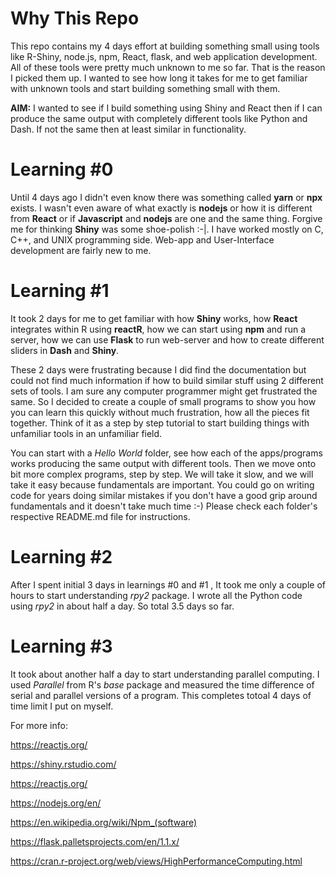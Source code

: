 # Why This Repo

This repo contains my 4 days effort at building something small using tools like  R-Shiny, node.js, npm, React, flask, and web application development. All of these tools were pretty much unknown to me so far. That is the reason I picked them up. I wanted to see how long it takes for me to get familiar with unknown tools and start building something small with them. 

**AIM:** I wanted to see if I build something using Shiny and React then if I can produce the same output with completely different tools like Python and Dash. If not the same then at least similar in functionality. 


# Learning #0

Until 4 days ago I didn't even know there was something called **yarn** or **npx** exists. I wasn't even aware of what exactly is **nodejs** or how it is different from **React** or if **Javascript** and **nodejs** are one and the same thing. Forgive me for thinking **Shiny** was some shoe-polish :-|. I have worked mostly on C, C++, and UNIX programming side. Web-app and User-Interface development are fairly new to me. 



# Learning #1

It took 2 days for me to get familiar with how **Shiny** works, how **React** integrates within R using **reactR**, how we can start using **npm** and run a server, how we can use **Flask**  to run web-server and how to create different sliders in **Dash** and **Shiny**.

These 2 days were frustrating because I did find the documentation but could not find much information if how to build similar stuff using 2 different sets of tools. I am sure any computer programmer might get frustrated the same. So I decided to create a couple of small programs to show you how you can learn this quickly without much frustration, how all the pieces fit together. Think of it as a step by step tutorial to start building things with unfamiliar tools in an unfamiliar field. 

You can start with a *Hello World* folder, see how each of the apps/programs works producing the same output with different tools. 
Then we move onto bit more complex programs, step by step. We will take it slow, and we will take it easy because fundamentals are important.
You could go on writing code for years doing similar mistakes if you don't have a good grip around fundamentals and it doesn't take much time :-) 
Please check each folder's respective README.md file for instructions. 


# Learning #2

After I spent initial 3 days in learnings #0 and #1  , It took me only a couple of hours to start understanding *rpy2* package. I wrote all the Python code using *rpy2* in about half a day. So total 3.5 days so far.


# Learning #3

It took about another half a day to start understanding parallel computing. I used *Parallel* from R's *base* package and measured the time difference of serial and parallel versions of a program. This completes totoal 4 days of time limit I put on myself.


For more info:

https://reactjs.org/

https://shiny.rstudio.com/

https://reactjs.org/

https://nodejs.org/en/

https://en.wikipedia.org/wiki/Npm_(software)

https://flask.palletsprojects.com/en/1.1.x/

https://cran.r-project.org/web/views/HighPerformanceComputing.html
